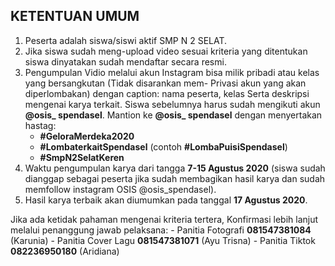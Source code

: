 ## KETENTUAN UMUM
1. Peserta adalah siswa/siswi aktif SMP N 2 SELAT.
2. Jika siswa sudah meng-upload video sesuai kriteria yang ditentukan siswa dinyatakan sudah mendaftar secara resmi.
3. Pengumpulan Vidio melalui akun Instagram bisa milik pribadi atau kelas yang bersangkutan (Tidak disarankan mem- Privasi akun yang akan diperlombakan) dengan caption: nama peserta, kelas Serta deskripsi mengenai karya terkait. Siswa sebelumnya harus sudah mengikuti akun **@osis_ spendasel**. Mantion ke **@osis_ spendasel** dengan menyertakan hastag:
    - **#GeloraMerdeka2020** 
    - **#LombaterkaitSpendasel** (contoh **#LombaPuisiSpendasel**) 
    - **#SmpN2SelatKeren**
 4. Waktu pengumpulan karya dari tangga **7-15 Agustus 2020** (siswa sudah dianggap sebagai peserta jika sudah membagikan hasil karya dan sudah memfollow instagram OSIS @osis_spendasel).
 5. Hasil karya terbaik akan diumumkan pada tanggal **17 Agustus 2020**.

 Jika ada ketidak pahaman mengenai kriteria tertera, Konfirmasi lebih lanjut melalui penanggung jawab pelaksana:
    - Panitia Fotografi **081547381084** (Karunia)
    - Panitia Cover Lagu **081547381071** (Ayu Trisna)
    - Panitia Tiktok **082236950180** (Aridiana)

